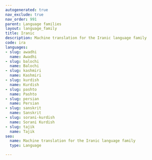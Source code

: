 ```yaml
---
autogenerated: true
nav_exclude: true
nav_order: 991
parent: Language families
layout: language_family
title: Iranic
description: Machine translation for the Iranic language family
code: ira
languages:
- slug: awadhi
  name: Awadhi
- slug: balochi
  name: Balochi
- slug: kashmiri
  name: Kashmiri
- slug: kurdish
  name: Kurdish
- slug: pashto
  name: Pashto
- slug: persian
  name: Persian
- slug: sanskrit
  name: Sanskrit
- slug: sorani-kurdish
  name: Sorani Kurdish
- slug: tajik
  name: Tajik
seo:
  name: Machine translation for the Iranic language family
  type: Language

---
```


